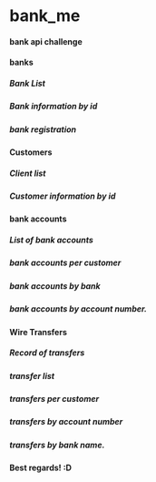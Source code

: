 # bank_me
#### bank api challenge

#### banks
##### Bank List
##### Bank information by id
##### bank registration
#### Customers
##### Client list
##### Customer information by id
#### bank accounts
##### List of bank accounts
##### bank accounts per customer
##### bank accounts by bank
##### bank accounts by account number.
#### Wire Transfers
##### Record of transfers
##### transfer list
##### transfers per customer
##### transfers by account number
##### transfers by bank name.

#### Best regards! :D
